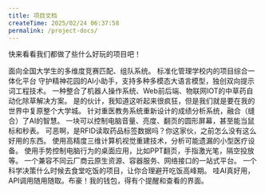 ```yaml
---
title: 项目文档
createTime: 2025/02/24 06:37:58
permalink: /project-docs/
---
```


快来看看我们都做了些什么好玩的项目吧！

<CardGrid>
<LinkCard icon="hugeicons:add-team" href="/project-docs/match-competitions/" title="全国大学生竞赛组队系统" >面向全国大学生的多维度竞赛匹配、组队系统。</LinkCard>
<LinkCard icon="arcticons:free-download-manager" title="项目管理平台" >标准化管理学校内的项目综合一体化平台</LinkCard>
<LinkCard icon="/icon/zhiyu.png" href="/project-docs/plant-cure/" title="植愈：AI情绪小帮手" >守护精神花园的AI小助手，支持多种多模态大语言模型，独创双向提示词工程技术。</LinkCard>
<LinkCard icon="/icon/robot.png" href="/project-docs/smart-car/" title="智慧中草药生态养护平台" >一种整合了机器人操作系统、Web前后端、物联网IOT的中草药自动化除草解决方案。</LinkCard>
<LinkCard icon="/icon/univ-town.svg" href="/project-docs/pixel-university-town/" title="像素大学城" >是的伙计，我知道这听起来很疯狂，但是我们就是要在我的世界中复原整个大学城。</LinkCard>
<LinkCard icon="/icon/analyse.svg" href="/project-docs/study-analytic-system/" title="学情分析系统" >针对重医教务系统重新设计的成绩分析系统，融合（缝合）了AI的智慧。</LinkCard>
<LinkCard icon="line-md:speed-twotone-loop" href="/project-docs/control-my-panel/" title="掌中方圆" >一块可以控制电脑音量、亮度、翻页的圆形屏幕，甚至能当鼠标和秒表。</LinkCard>
<LinkCard icon="icon-park:transport" href="/project-docs/spd/" title="SPD智能医疗耗材管理系统" >可恶啊，是RFID读取药品标签数据吗？你这家伙，之前怎么没有这么好用的东西。</LinkCard>
<LinkCard icon="material-symbols:dropper-eye-outline-sharp" href="/project-docs/see-the-components/" title="医智慧眼" >使用高精度三维计算机视觉重建技术，分析可能遗漏的小型医疗设备。</LinkCard>
<LinkCard icon="svg-spinners:blocks-wave" href="/project-docs/various-gestures/" title="千手万象" >使用手势控制电脑行为的桌面应用，比如PPT翻页，手指激光笔，隔空投放等。</LinkCard>
<LinkCard icon="line-md:cloud-alt-tags-twotone-loop" href="/project-docs/cloud-manage/" title="云原生资源管理系统" >一个兼容不同云厂商云原生资源、容器服务、网络接口的一站式平台。</LinkCard>
<LinkCard icon="line-md:loading-alt-loop" href="/project-docs/when2eat/" title="啥时候吃饭" >一个科学决策什么时候去食堂吃饭的项目，让你合理避开吃饭高峰期。</LinkCard>
<LinkCard icon="token-branded:wow" href="/project-docs/oh-my-api/" title="Oh my API!" >哇AI真好用，API调用随用随取。布豪！我的钱包，得有个提醒和查看的界面。</LinkCard>
</CardGrid>
